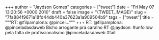
+++
author = "Jaydson Gomes"
categories = ["tweet"]
date = "Fri May 07 13:20:56 +0000 2010"
draft = false
image = "{TWEET_IMAGE}"
slug = "7fa884f9671a18fd44db440a37623a1a909504b9"
tags = ["tweet"]
title = """RT: @filpamplona: @pincel..."""
+++
RT: @filpamplona: @pinceladasdaweb Bicho arrogante pra caralho RT @jaydson: #unfollow pela falta de profissionalismo @pinceladasdaweb #fail
